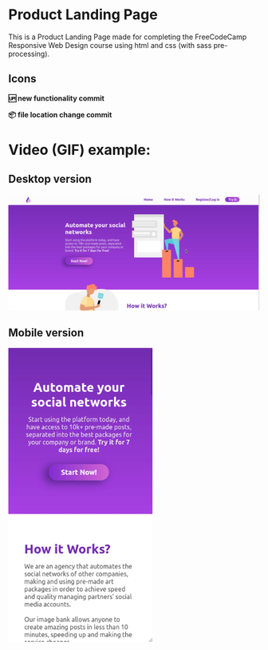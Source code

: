 # Product Landing Page

This is a Product Landing Page made for completing the FreeCodeCamp Responsive Web Design course using html and css (with sass pre-processing).

## Icons

**:up: new functionality commit**

**:package: file location change commit**

# Video (GIF) example:

## Desktop version
![Desktop example](https://raw.githubusercontent.com/nicolasgandrade/ProductLandingPageFCC/main/images/PLP_3.gif)


## Mobile version
![Mobile responsive](https://raw.githubusercontent.com/nicolasgandrade/ProductLandingPageFCC/main/images/PLP_mobilw_2.gif)
